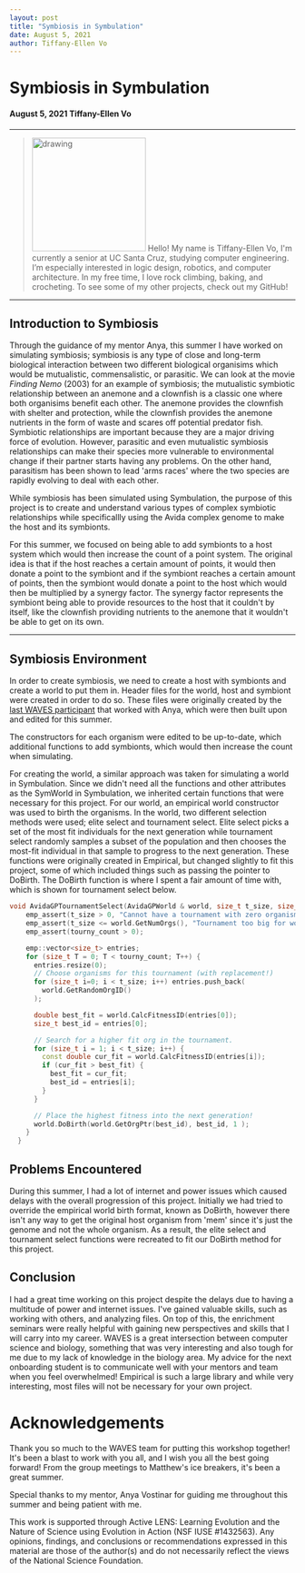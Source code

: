 ```yaml
---
layout: post
title: "Symbiosis in Symbulation"
date: August 5, 2021
author: Tiffany-Ellen Vo
---
```


# Symbiosis in Symbulation
#### August 5, 2021 Tiffany-Ellen Vo
- - - 

[comment]: <> (How do I make it so the text is aligned with the picture?)

><img src="https://scontent-sjc3-1.xx.fbcdn.net/v/t1.6435-9/106543962_3538908449476892_6632988677477612051_n.jpg?_nc_cat=110&ccb=1-4&_nc_sid=09cbfe&_nc_ohc=MVm9XlfPXKYAX8k78kl&_nc_ht=scontent-sjc3-1.xx&oh=aff9f72aa230c94ddce73a0e5ab28c3e&oe=6131225E" alt="drawing" width="200"/> Hello! My name is Tiffany-Ellen Vo, I'm currently a senior at UC Santa Cruz, studying computer engineering. I’m especially interested in logic design, robotics, and computer architecture. In my free time, I love rock climbing, baking, and crocheting. To see some of my other projects, check out my GitHub!

- - - 

## Introduction to Symbiosis 
  Through the guidance of my mentor Anya, this summer I have worked on simulating symbiosis; symbiosis is any type of close and long-term biological interaction between two different biological organisims which would be mutualistic, commensalistic, or parasitic. We can look at the movie _Finding Nemo_ (2003) for an example of symbiosis; the mutualistic symbiotic relationship between an anemone and a clownfish is a classic one where both organisims benefit each other. The anemone provides the clownfish with shelter and protection, while the clownfish provides the anemone nutrients in the form of waste and scares off potential predator fish. Symbiotic relationships are important because they are a major driving force of evolution. However, parasitic and even mutualistic symbiosis relationships can make their species more vulnerable to environmental change if their partner starts having any problems. On the other hand, parasitism has been shown to lead 'arms races' where the two species are rapidly evolving to deal with each other.

  While symbiosis has been simulated using Symbulation, the purpose of this project is to create and understand various types of complex symbiotic relationships while specificallly using the Avida complex genome to make the host and its symbionts.

  For this summer, we focused on being able to add symbionts to a host system which would then increase the count of a point system. The original idea is that if the host reaches a certain amount of points, it would then donate a point to the symbiont and if the symbiont reaches a certain amount of points, then the symbiont would donate a point to the host which would then be multiplied by a synergy factor. The synergy factor represents the symbiont being able to provide resources to the host that it couldn't by itself, like the clownfish providing nutrients to the anemone that it wouldn't be able to get on its own.

---

 ## Symbiosis Environment
 In order to create symbiosis, we need to create a host with symbionts and create a world to put them in. Header files for the world, host and symbiont were created in order to do so. These files were originally created by the [last WAVES participant][blogPost] that worked with Anya, which were then built upon and edited for this summer. 

  The constructors for each organism were edited to be up-to-date, which additional functions to add symbionts, which would then increase the count when simulating. 

  For creating the world, a similar approach was taken for simulating a world in Symbulation. Since we didn't need all the functions and other attributes as the SymWorld in Symbulation, we inherited certain functions that were necessary for this project. For our world, an empirical world constructor was used to birth the organisms. In the world, two different selection methods were used; elite select and tournament select. Elite select picks a set of the most fit individuals for the next generation while tournament select randomly samples a subset of the population and then chooses the most-fit individual in that sample to progress to the next generation. These functions were originally created in Empirical, but changed slightly to fit this project, some of which included things such as passing the pointer to DoBirth. The DoBirth function is where I spent a fair amount of time with, which is shown for tournament select below.

```cpp
void AvidaGPTournamentSelect(AvidaGPWorld & world, size_t t_size, size_t tourny_count=1) {
    emp_assert(t_size > 0, "Cannot have a tournament with zero organisms.", t_size, world.GetNumOrgs());
    emp_assert(t_size <= world.GetNumOrgs(), "Tournament too big for world.", t_size, world.GetNumOrgs());
    emp_assert(tourny_count > 0);

    emp::vector<size_t> entries;
    for (size_t T = 0; T < tourny_count; T++) {
      entries.resize(0);
      // Choose organisms for this tournament (with replacement!)
      for (size_t i=0; i < t_size; i++) entries.push_back(
        world.GetRandomOrgID()
      );

      double best_fit = world.CalcFitnessID(entries[0]);
      size_t best_id = entries[0];

      // Search for a higher fit org in the tournament.
      for (size_t i = 1; i < t_size; i++) {
        const double cur_fit = world.CalcFitnessID(entries[i]);
        if (cur_fit > best_fit) {
          best_fit = cur_fit;
          best_id = entries[i];
        }
      }

      // Place the highest fitness into the next generation!
      world.DoBirth(world.GetOrgPtr(best_id), best_id, 1 );
    }
  }
```



 ## Problems Encountered
During this summer, I had a lot of internet and power issues which caused delays with the overall progression of this project. Initially we had tried to override the empirical world birth format, known as DoBirth, however there isn't any way to get the original host organism from 'mem' since it's just the genome and not the whole organism. As a result, the elite select and tournament select functions were recreated to fit our DoBirth method for this project.

 ## Conclusion
 I had a great time working on this project despite the delays due to having a multitude of power and internet issues. I've gained valuable skills, such as working with others, and analyzing files. On top of this, the enrichment seminars were really helpful with gaining new perspectives and skills that I will carry into my career. WAVES is a great intersection between computer science and biology, something that was very interesting and also tough for me due to my lack of knowledge in the biology area. My advice for the next onboarding student is to communicate well with your mentors and team when you feel overwhelmed! Empirical is such a large library and while very interesting, most files will not be necessary for your own project. 


# Acknowledgements 
Thank you so much to the WAVES team for putting this workshop together! It's been a blast to work with you all, and I wish you all the best going forward! From the group meetings to Matthew's ice breakers, it's been a great summer.

Special thanks to my mentor, Anya Vostinar for guiding me throughout this summer and being patient with me. 

This work is supported through Active LENS: Learning Evolution and the Nature of Science using Evolution in Action (NSF IUSE #1432563).
Any opinions, findings, and conclusions or recommendations expressed in this material are those of the author(s) and do not necessarily reflect the views of the National Science Foundation.

[blogPost]: http://mmore500.com/waves/blog/symbiosis-genomes.html